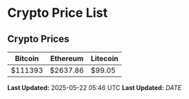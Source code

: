 # Crypto Price List

## Crypto Prices
| Bitcoin | Ethereum | Litecoin |
| ------- | -------- | -------- |
| $111393 | $2637.86 | $99.05 |
**Last Updated:** 2025-05-22 05:46 UTC
**Last Updated:** $DATE$
